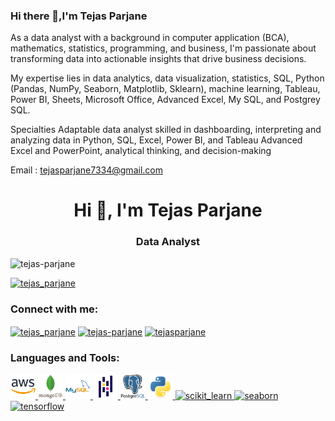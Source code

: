 ### Hi there 👋,I'm Tejas Parjane
As a data analyst with a background in computer application (BCA), mathematics, statistics, programming, and business, I'm passionate about transforming data into actionable insights that drive business decisions. 

My expertise lies in data analytics, data visualization, statistics, SQL, Python (Pandas, NumPy, Seaborn, Matplotlib, Sklearn), machine learning, Tableau, Power BI, Sheets, Microsoft Office, Advanced Excel, My SQL, and Postgrey SQL.

Specialties
Adaptable data analyst skilled in dashboarding, interpreting and analyzing data in Python, SQL, Excel, Power BI, and Tableau
Advanced Excel and PowerPoint, analytical thinking, and decision-making

Email : tejasparjane7334@gmail.com
<h1 align="center">Hi 👋, I'm Tejas Parjane</h1>
<h3 align="center">Data Analyst</h3>

<p align="left"> <img src="https://komarev.com/ghpvc/?username=tejas-parjane&label=Profile%20views&color=0e75b6&style=flat" alt="tejas-parjane" /> </p>

<p align="left"> <a href="https://twitter.com/tejas_parjane" target="blank"><img src="https://img.shields.io/twitter/follow/tejas_parjane?logo=twitter&style=for-the-badge" alt="tejas_parjane" /></a> </p>

<h3 align="left">Connect with me:</h3>
<p align="left">
<a href="https://twitter.com/tejas_parjane" target="blank"><img align="center" src="https://raw.githubusercontent.com/rahuldkjain/github-profile-readme-generator/master/src/images/icons/Social/twitter.svg" alt="tejas_parjane" height="30" width="40" /></a>
<a href="https://linkedin.com/in/tejas-parjane" target="blank"><img align="center" src="https://raw.githubusercontent.com/rahuldkjain/github-profile-readme-generator/master/src/images/icons/Social/linked-in-alt.svg" alt="tejas-parjane" height="30" width="40" /></a>
<a href="https://kaggle.com/tejasparjane" target="blank"><img align="center" src="https://raw.githubusercontent.com/rahuldkjain/github-profile-readme-generator/master/src/images/icons/Social/kaggle.svg" alt="tejasparjane" height="30" width="40" /></a>
</p>

<h3 align="left">Languages and Tools:</h3>
<p align="left"> <a href="https://aws.amazon.com" target="_blank" rel="noreferrer"> <img src="https://raw.githubusercontent.com/devicons/devicon/master/icons/amazonwebservices/amazonwebservices-original-wordmark.svg" alt="aws" width="40" height="40"/> </a> <a href="https://www.mongodb.com/" target="_blank" rel="noreferrer"> <img src="https://raw.githubusercontent.com/devicons/devicon/master/icons/mongodb/mongodb-original-wordmark.svg" alt="mongodb" width="40" height="40"/> </a> <a href="https://www.mysql.com/" target="_blank" rel="noreferrer"> <img src="https://raw.githubusercontent.com/devicons/devicon/master/icons/mysql/mysql-original-wordmark.svg" alt="mysql" width="40" height="40"/> </a> <a href="https://pandas.pydata.org/" target="_blank" rel="noreferrer"> <img src="https://raw.githubusercontent.com/devicons/devicon/2ae2a900d2f041da66e950e4d48052658d850630/icons/pandas/pandas-original.svg" alt="pandas" width="40" height="40"/> </a> <a href="https://www.postgresql.org" target="_blank" rel="noreferrer"> <img src="https://raw.githubusercontent.com/devicons/devicon/master/icons/postgresql/postgresql-original-wordmark.svg" alt="postgresql" width="40" height="40"/> </a> <a href="https://www.python.org" target="_blank" rel="noreferrer"> <img src="https://raw.githubusercontent.com/devicons/devicon/master/icons/python/python-original.svg" alt="python" width="40" height="40"/> </a> <a href="https://scikit-learn.org/" target="_blank" rel="noreferrer"> <img src="https://upload.wikimedia.org/wikipedia/commons/0/05/Scikit_learn_logo_small.svg" alt="scikit_learn" width="40" height="40"/> </a> <a href="https://seaborn.pydata.org/" target="_blank" rel="noreferrer"> <img src="https://seaborn.pydata.org/_images/logo-mark-lightbg.svg" alt="seaborn" width="40" height="40"/> </a> <a href="https://www.tensorflow.org" target="_blank" rel="noreferrer"> <img src="https://www.vectorlogo.zone/logos/tensorflow/tensorflow-icon.svg" alt="tensorflow" width="40" height="40"/> </a> </p>

<!--
**tejas-parjane/tejas-parjane** is a ✨ _special_ ✨ repository because its `README.md` (this file) appears on your GitHub profile.

- 🔭 I’m currently working on  Data Analysis 
- 🌱 I’m currently learning Machine learning 
- 👯 I’m looking to collaborate on Projects and Ideas
- 💬 Ask me about Python, Machine Learning, SQL, Freelancing Opportunites, Data science
- ⚡ About me : Intrested in AI | Data Science | ML
-->

